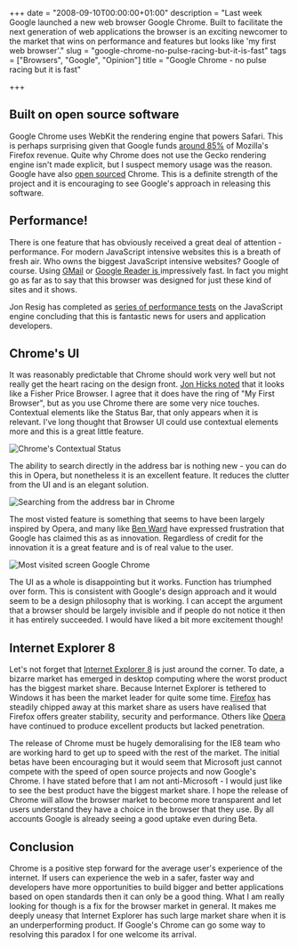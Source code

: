 +++
date = "2008-09-10T00:00:00+01:00"
description = "Last week Google launched a new web browser Google Chrome. Built to facilitate the next generation of web applications the browser is an exciting newcomer to the market that wins on performance and features but looks like 'my first web browser'."
slug = "google-chrome-no-pulse-racing-but-it-is-fast"
tags = ["Browsers", "Google", "Opinion"]
title = "Google Chrome - no pulse racing but it is fast"

+++

## Built on open source software

Google Chrome uses WebKit the rendering engine that powers Safari. This is perhaps surprising given that Google funds [around 85%][1] of Mozilla's Firefox revenue. Quite why Chrome does not use the Gecko rendering engine isn't made explicit, but I suspect memory usage was the reason. Google have also [open sourced][2] Chrome. This is a definite strength of the project and it is encouraging to see Google's approach in releasing this software.

## Performance!

There is one feature that has obviously received a great deal of attention - performance. For modern JavaScript intensive websites this is a breath of fresh air. Who owns the biggest JavaScript intensive websites? Google of course. Using [GMail][3] or [Google Reader is ][4] impressively fast. In fact you might go as far as to say that this browser was designed for just these kind of sites and it shows. 

Jon Resig has completed as [series of performance tests][5] on the JavaScript engine concluding that this is fantastic news for users and application developers. 

## Chrome's UI

It was reasonably predictable that Chrome should work very well but not really get the heart racing on the design front. [Jon Hicks noted][6] that it looks like a Fisher Price Browser. I agree that it does have the ring of "My First Browser", but as you use Chrome there are some very nice touches. Contextual elements like the Status Bar, that only appears when it is relevant. I've long thought that Browser UI could use contextual elements more and this is a great little feature. 

![Chrome's Contextual Status][7] 

The ability to search directly in the address bar is nothing new - you can do this in Opera, but nonetheless it is an excellent feature. It reduces the clutter from the UI and is an elegant solution.

![Searching from the address bar in Chrome][8] 

The most visted feature is something that seems to have been largely inspired by Opera, and many like [Ben Ward][9] have expressed frustration that Google has claimed this as as innovation. Regardless of credit for the innovation it is a great feature and is of real value to the user.

![Most visited screen Google Chrome][10] 

The UI as a whole is disappointing but it works. Function has triumphed over form. This is consistent with Google's design approach and it would seem to be a design philosophy that is working. I can accept the argument that a browser should be largely invisible and if people do not notice it then it has entirely succeeded. I would have liked a bit more excitement though!

## Internet Explorer 8

Let's not forget that [Internet Explorer 8][11] is just around the corner. To date, a bizarre market has emerged in desktop computing where the worst product has the biggest market share. Because Internet Explorer is tethered to Windows it has been the market leader for quite some time. [Firefox][12] has steadily chipped away at this market share as users have realised that Firefox offers greater stability, security and performance. Others like [Opera][13] have continued to produce excellent products but lacked penetration.

The release of Chrome must be hugely demoralising for the IE8 team who are working hard to get up to speed with the rest of the market. The initial betas have been encouraging but it would seem that Microsoft just cannot compete with the speed of open source projects and now Google's Chrome. I have stated before that I am not anti-Microsoft - I would just like to see the best product have the biggest market share. I hope the release of Chrome will allow the browser market to become more transparent and let users understand they have a choice in the browser that they use. By all accounts Google is already seeing a good uptake even during Beta.

## Conclusion

Chrome is a positive step forward for the average user's experience of the internet. If users can experience the web in a safer, faster way and developers have more opportunities to build bigger and better applications based on open standards then it can only be a good thing. What I am really looking for though is a fix for the browser market in general. It makes me deeply uneasy that Internet Explorer has such large market share when it is an underperforming product. If Google's Chrome can go some way to resolving this paradox I for one welcome its arrival.

 [1]: http://www.theregister.co.uk/2007/10/25/mozilla_releases_2006_financial_statement/
 [2]: http://code.google.com/chromium/
 [3]: http://mail.google.com/
 [4]: http://www.google.com/reader
 [5]: http://ejohn.org/blog/javascript-performance-rundown/
 [6]: http://www.hicksdesign.co.uk/journal/initial-thoughts-on-google-chrome
 [7]: /images/articles/contextual.jpg
 [8]: /images/articles/fisher-price.jpg
 [9]: http://ben-ward.co.uk/
 [10]: /images/articles/most_visited.jpg
 [11]: http://www.microsoft.com/windows/internet-explorer/beta/default.aspx
 [12]: http://www.mozilla.com/firefox
 [13]: http://www.opera.com/
